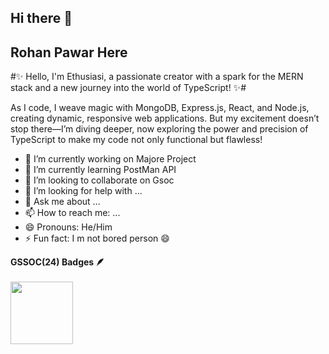 ## Hi there 👋

## Rohan Pawar Here 


#✨ Hello, I'm Ethusiasi, a passionate creator with a spark for the MERN stack and a new journey into the world of TypeScript! ✨#

As I code, I weave magic with MongoDB, Express.js, React, and Node.js, creating dynamic, responsive web applications. But my excitement doesn’t stop there—I’m diving deeper, now exploring the power and precision of TypeScript to make my code not only functional but flawless!


- 🔭 I’m currently working on Majore Project
- 🌱 I’m currently learning PostMan API
- 👯 I’m looking to collaborate on Gsoc
- 🤔 I’m looking for help with ...
- 💬 Ask me about ...
- 📫 How to reach me: ...
- 😄 Pronouns: He/Him
- ⚡ Fun fact: I m not bored person 😄



 <summary><b>GSSOC(24) Badges 🪶</b></summary><br>
<div style='display:flex; align-items:center; gap: 10px;' align='center'><a href="https://gssoc.girlscript.tech/leaderboard">
<img src="https://raw.githubusercontent.com/GSSoC24/Postman-Challenge/main/docs/assets/Postman%20White.png" width="100px" height="100px" />
  </a>
</div>
